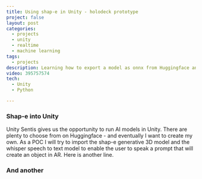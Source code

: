 ```yaml
---
title: Using shap-e in Unity - holodeck prototype
project: false
layout: post
categories:
  - projects
  - unity
  - realtime
  - machine learning
tags:
  - projects
description: Learning how to export a model as onnx from Huggingface and import into Unity
video: 395757574
tech:
  - Unity
  - Python

---
```



<!--div class="img_row">
	<img class="col three" src="{{ site.baseurl }}/images/2sugars/2sugars.jpg" alt="" title=""/>
</div>
<div class="col three caption">
	Bright future: Experts predict the live events industry will remain popular. © AFP
</div-->


### Shap-e into Unity

Unity Sentis gives us the opportunity to  run AI models in Unity. There are plenty to choose from on Huggingface - and eventually I want to create my own. As a POC I will try to import the shap-e generative 3D model and the whisper speech to text model to enable the user to speak a prompt that will create an object in AR.
Here is another line.

### And another